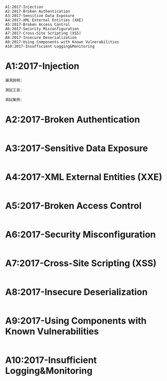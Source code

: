 #
```
A1:2017-Injection
A2:2017-Broken Authentication
A3:2017-Sensitive Data Exposure
A4:2017-XML External Entities (XXE)
A5:2017-Broken Access Control
A6:2017-Security Misconfiguration
A7:2017-Cross-Site Scripting (XSS)
A8:2017-Insecure Deserialization
A9:2017-Using Components with Known Vulnerabilities
A10:2017-Insufficient Logging&Monitoring
```
# A1:2017-Injection
```
漏洞說明:

測試工具:

測試案例:

```
# A2:2017-Broken Authentication
```

```
# A3:2017-Sensitive Data Exposure
```
```
# A4:2017-XML External Entities (XXE)
```
```

# A5:2017-Broken Access Control
```
```
# A6:2017-Security Misconfiguration
```
```
# A7:2017-Cross-Site Scripting (XSS)
```
```
# A8:2017-Insecure Deserialization
```
```
# A9:2017-Using Components with Known Vulnerabilities
```
```
# A10:2017-Insufficient Logging&Monitoring
```
```
